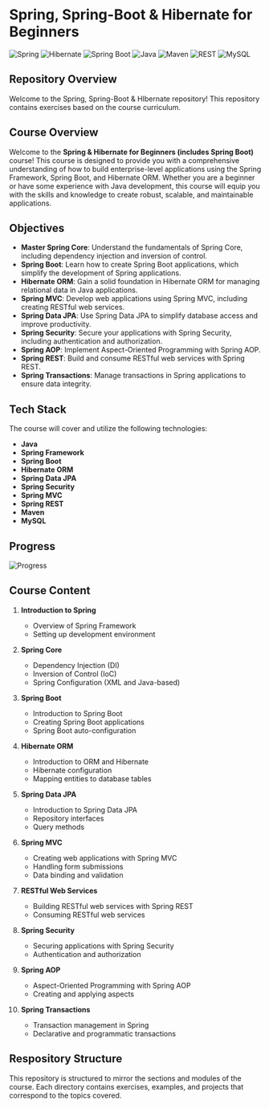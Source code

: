 # Spring, Spring-Boot & Hibernate for Beginners

![Spring](https://img.shields.io/badge/Spring-6DB33F?style=for-the-badge&logo=spring&logoColor=white)
![Hibernate](https://img.shields.io/badge/Hibernate-59666C?style=for-the-badge&logo=hibernate&logoColor=white)
![Spring Boot](https://img.shields.io/badge/Spring%20Boot-6DB33F?style=for-the-badge&logo=spring-boot&logoColor=white)
![Java](https://img.shields.io/badge/Java-ED8B00?style=for-the-badge&logo=java&logoColor=white)
![Maven](https://img.shields.io/badge/Maven-C71A36?style=for-the-badge&logo=apache-maven&logoColor=white)
![REST](https://img.shields.io/badge/REST-02569B?style=for-the-badge&logo=rest&logoColor=white)
![MySQL](https://img.shields.io/badge/MySQL-4479A1?style=for-the-badge&logo=mysql&logoColor=white)

## Repository Overview 

Welcome to the Spring, Spring-Boot & HIbernate repository! This repository contains exercises based on the course curriculum.

## Course Overview

Welcome to the **Spring & Hibernate for Beginners (includes Spring Boot)** course! This course is designed to provide you with a comprehensive understanding of how to build enterprise-level applications using the Spring Framework, Spring Boot, and Hibernate ORM. Whether you are a beginner or have some experience with Java development, this course will equip you with the skills and knowledge to create robust, scalable, and maintainable applications.

## Objectives

- **Master Spring Core**: Understand the fundamentals of Spring Core, including dependency injection and inversion of control.
- **Spring Boot**: Learn how to create Spring Boot applications, which simplify the development of Spring applications.
- **Hibernate ORM**: Gain a solid foundation in Hibernate ORM for managing relational data in Java applications.
- **Spring MVC**: Develop web applications using Spring MVC, including creating RESTful web services.
- **Spring Data JPA**: Use Spring Data JPA to simplify database access and improve productivity.
- **Spring Security**: Secure your applications with Spring Security, including authentication and authorization.
- **Spring AOP**: Implement Aspect-Oriented Programming with Spring AOP.
- **Spring REST**: Build and consume RESTful web services with Spring REST.
- **Spring Transactions**: Manage transactions in Spring applications to ensure data integrity.

## Tech Stack

The course will cover and utilize the following technologies:

- **Java**
- **Spring Framework**
- **Spring Boot**
- **Hibernate ORM**
- **Spring Data JPA**
- **Spring Security**
- **Spring MVC**
- **Spring REST**
- **Maven**
- **MySQL**

## Progress

![Progress](https://progress-bar.dev/45/?scale=396&title=Progress&width=500&color=babaca&suffix=%20videos%20completed)

## Course Content

1. **Introduction to Spring**
   - Overview of Spring Framework
   - Setting up development environment

2. **Spring Core**
   - Dependency Injection (DI)
   - Inversion of Control (IoC)
   - Spring Configuration (XML and Java-based)

3. **Spring Boot**
   - Introduction to Spring Boot
   - Creating Spring Boot applications
   - Spring Boot auto-configuration

4. **Hibernate ORM**
   - Introduction to ORM and Hibernate
   - Hibernate configuration
   - Mapping entities to database tables

5. **Spring Data JPA**
   - Introduction to Spring Data JPA
   - Repository interfaces
   - Query methods

6. **Spring MVC**
   - Creating web applications with Spring MVC
   - Handling form submissions
   - Data binding and validation

7. **RESTful Web Services**
   - Building RESTful web services with Spring REST
   - Consuming RESTful web services

8. **Spring Security**
   - Securing applications with Spring Security
   - Authentication and authorization

9. **Spring AOP**
   - Aspect-Oriented Programming with Spring AOP
   - Creating and applying aspects

10. **Spring Transactions**
    - Transaction management in Spring
    - Declarative and programmatic transactions

## Respository Structure

This repository is structured to mirror the sections and modules of the course. Each directory contains exercises, examples, and projects that correspond to the topics covered.
